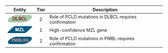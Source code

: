 |Entity|Tier|Description              |
|:----:|:----:|------------------------------|
|![DLBCL](images/icons/DLBCL_tier2.png) | 2 | Role of PCLO mutations in DLBCL requires confirmation|
|![MZL](images/icons/MZL_tier1.png) | 1 | High-confidence MZL gene|
|![PMBL](images/icons/PMBL_tier2.png) | 2 | Role of PCLO mutations in PMBL requires confirmation|
